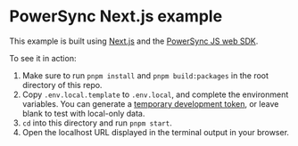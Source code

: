 # PowerSync Next.js example

This example is built using [Next.js](https://nextjs.org/) and the [PowerSync JS web SDK](https://docs.powersync.com/client-sdk-references/js-web).

To see it in action:

1. Make sure to run `pnpm install` and `pnpm build:packages` in the root directory of this repo.
2. Copy `.env.local.template` to `.env.local`, and complete the environment variables. You can generate a [temporary development token](https://docs.powersync.com/usage/installation/authentication-setup/development-tokens), or leave blank to test with local-only data.
3. `cd` into this directory and run `pnpm start`.
4. Open the localhost URL displayed in the terminal output in your browser.

